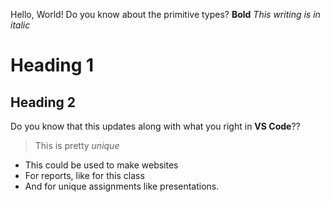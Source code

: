 Hello, World!
Do you know about the primitive types?
**Bold** 
*This writing is in italic*
# Heading 1
## Heading 2
Do you know that this updates along with what you right in **VS Code**?? 
> This is pretty *unique* 
* This could be used to make websites
* For reports, like for this class
* And for unique assignments like presentations.


